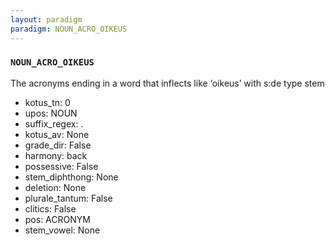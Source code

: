 ```yaml
---
layout: paradigm
paradigm: NOUN_ACRO_OIKEUS
---
```

### ` NOUN_ACRO_OIKEUS `

The acronyms ending in a word that inflects like ‘oikeus’ with s:de type stem
* kotus_tn: 0
* upos: NOUN
* suffix_regex: .
* kotus_av: None
* grade_dir: False
* harmony: back
* possessive: False
* stem_diphthong: None
* deletion: None
* plurale_tantum: False
* clitics: False
* pos: ACRONYM
* stem_vowel: None
